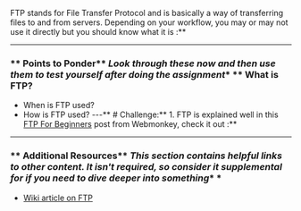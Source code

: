 FTP stands for File Transfer Protocol and is basically a way of transferring files to and from servers.  Depending on your workflow, you may or may not use it directly but you should know what it is :**



---


### ** Points to Ponder** *Look through these now and then use them to test yourself after doing the assignment** **  What is FTP?
* When is FTP used?
* How is FTP used?
---** # Challenge:** 1. FTP is explained well in this [FTP For Beginners](http://www.webmonkey.com/2010/02/ftp_for_beginners/) post from Webmonkey, check it out :**



---


### ** Additional Resources** *This section contains helpful links to other content. It isn't required, so consider it supplemental for if you need to dive deeper into something** *
* [Wiki article on FTP](http://en.wikipedia.org/wiki/File_Transfer_Protocol)
